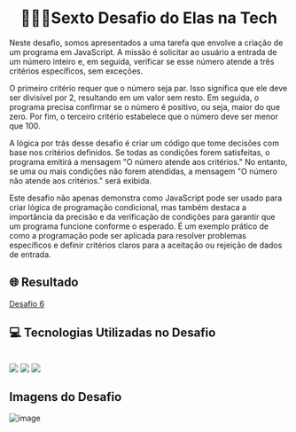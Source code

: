 <div align="center"> <h1> 👩🏾‍💻Sexto Desafio do Elas na Tech</h1> </div>

Neste desafio, somos apresentados a uma tarefa que envolve a criação de um programa em JavaScript. A missão é solicitar ao usuário a entrada de um número inteiro e, em seguida, verificar se esse número atende a três critérios específicos, sem exceções.

O primeiro critério requer que o número seja par. Isso significa que ele deve ser divisível por 2, resultando em um valor sem resto. Em seguida, o programa precisa confirmar se o número é positivo, ou seja, maior do que zero. Por fim, o terceiro critério estabelece que o número deve ser menor que 100.

A lógica por trás desse desafio é criar um código que tome decisões com base nos critérios definidos. Se todas as condições forem satisfeitas, o programa emitirá a mensagem "O número atende aos critérios." No entanto, se uma ou mais condições não forem atendidas, a mensagem "O número não atende aos critérios." será exibida.

Este desafio não apenas demonstra como JavaScript pode ser usado para criar lógica de programação condicional, mas também destaca a importância da precisão e da verificação de condições para garantir que um programa funcione conforme o esperado. É um exemplo prático de como a programação pode ser aplicada para resolver problemas específicos e definir critérios claros para a aceitação ou rejeição de dados de entrada.

<h2> 🌐 Resultado </h2> 
<a href="https://kathllynsantos.github.io/Elas-Na-Tech-Desafio6/" target="_blank"> Desafio 6</a>

<h2> 💻 Tecnologias Utilizadas no Desafio</h2>

<div stayle="display: inline_block"><br/>
<img src= "https://img.shields.io/badge/HTML5-E34F26?style=for-the-badge&logo=html5&logoColor=white"/>
<img src= "https://img.shields.io/badge/CSS3-1572B6?style=for-the-badge&logo=css3&logoColor=white"/>
<img src= "https://img.shields.io/badge/JavaScript-323330?style=for-the-badge&logo=javascript&logoColor=F7DF1E"/>
</div>
<h2> Imagens do Desafio </h2>

![image](https://github.com/KathllynSantos/Elas-Na-Tech-Desafio6/assets/120657741/a31c4335-d92a-40e9-99c8-a3b96d350ab0)


